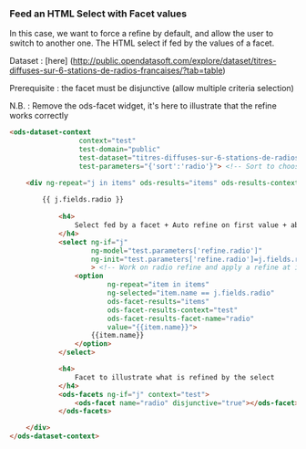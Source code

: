 ### Feed an HTML Select with Facet values

In this case, we want to force a refine by default, and allow the user to switch to another one.
The HTML select if fed by the values of a facet.

Dataset : [here] (http://public.opendatasoft.com/explore/dataset/titres-diffuses-sur-6-stations-de-radios-francaises/?tab=table)
 
Prerequisite : the facet must be disjunctive (allow multiple criteria selection)

N.B. : Remove the ods-facet widget, it's here to illustrate that the refine works correctly

```html
<ods-dataset-context  
                 context="test"
                 test-domain="public"
                 test-dataset="titres-diffuses-sur-6-stations-de-radios-francaises" 
                 test-parameters="{'sort':'radio'}"> <!-- Sort to choose the default refine -->

    <div ng-repeat="j in items" ods-results="items" ods-results-context="test" ods-results-max="1">
        
        {{ j.fields.radio }} 
        
            <h4>
                Select fed by a facet + Auto refine on first value + ability to select another value to update the refine            
            </h4>
            <select ng-if="j"
                    ng-model="test.parameters['refine.radio']" 
                    ng-init="test.parameters['refine.radio']=j.fields.radio"
                    > <!-- Work on radio refine and apply a refine at init. -->
                <option
                        ng-repeat="item in items" 
                        ng-selected="item.name == j.fields.radio"
                        ods-facet-results="items" 
                        ods-facet-results-context="test"
                        ods-facet-results-facet-name="radio" 
                        value="{{item.name}}">
                    {{item.name}}
                </option>
            </select>

            <h4>
                Facet to illustrate what is refined by the select            
            </h4>
            <ods-facets ng-if="j" context="test">
                <ods-facet name="radio" disjunctive="true"></ods-facet>
            </ods-facets>

    </div>
</ods-dataset-context>
```